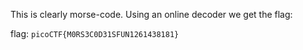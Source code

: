 This is clearly morse-code. Using an online decoder we get the flag:

flag: `picoCTF{M0RS3C0D31SFUN1261438181}`
